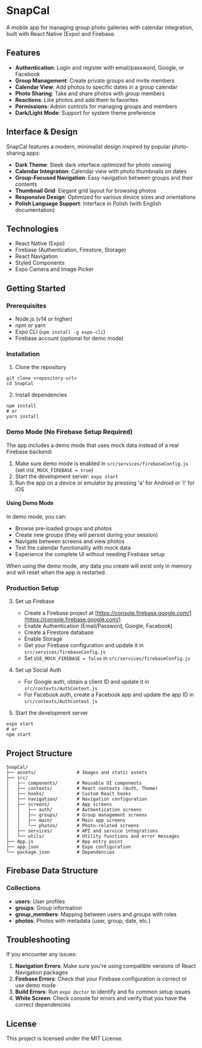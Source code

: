 # SnapCal

A mobile app for managing group photo galleries with calendar integration, built with React Native (Expo) and Firebase.

## Features

- **Authentication**: Login and register with email/password, Google, or Facebook
- **Group Management**: Create private groups and invite members
- **Calendar View**: Add photos to specific dates in a group calendar
- **Photo Sharing**: Take and share photos with group members
- **Reactions**: Like photos and add them to favorites
- **Permissions**: Admin controls for managing groups and members
- **Dark/Light Mode**: Support for system theme preference

## Interface & Design

SnapCal features a modern, minimalist design inspired by popular photo-sharing apps:

- **Dark Theme**: Sleek dark interface optimized for photo viewing
- **Calendar Integration**: Calendar view with photo thumbnails on dates
- **Group-Focused Navigation**: Easy navigation between groups and their contents
- **Thumbnail Grid**: Elegant grid layout for browsing photos
- **Responsive Design**: Optimized for various device sizes and orientations
- **Polish Language Support**: Interface in Polish (with English documentation)

## Technologies

- React Native (Expo)
- Firebase (Authentication, Firestore, Storage)
- React Navigation
- Styled Components
- Expo Camera and Image Picker

## Getting Started

### Prerequisites

- Node.js (v14 or higher)
- npm or yarn
- Expo CLI (`npm install -g expo-cli`)
- Firebase account (optional for demo mode)

### Installation

1. Clone the repository
```
git clone <repository-url>
cd SnapCal
```

2. Install dependencies
```
npm install
# or
yarn install
```

### Demo Mode (No Firebase Setup Required)

The app includes a demo mode that uses mock data instead of a real Firebase backend:

1. Make sure demo mode is enabled in `src/services/firebaseConfig.js` (set `USE_MOCK_FIREBASE = true`)
2. Start the development server: `expo start`
3. Run the app on a device or emulator by pressing 'a' for Android or 'i' for iOS

#### Using Demo Mode

In demo mode, you can:
- Browse pre-loaded groups and photos
- Create new groups (they will persist during your session)
- Navigate between screens and view photos
- Test the calendar functionality with mock data
- Experience the complete UI without needing Firebase setup

When using the demo mode, any data you create will exist only in memory and will reset when the app is restarted.

### Production Setup

3. Set up Firebase
   - Create a Firebase project at [https://console.firebase.google.com/](https://console.firebase.google.com/)
   - Enable Authentication (Email/Password, Google, Facebook)
   - Create a Firestore database
   - Enable Storage
   - Get your Firebase configuration and update it in `src/services/firebaseConfig.js`
   - Set `USE_MOCK_FIREBASE = false` in `src/services/firebaseConfig.js`

4. Set up Social Auth
   - For Google auth, obtain a client ID and update it in `src/contexts/AuthContext.js`
   - For Facebook auth, create a Facebook app and update the app ID in `src/contexts/AuthContext.js`

5. Start the development server
```
expo start
# or
npm start
```

## Project Structure

```
SnapCal/
├── assets/               # Images and static assets
├── src/
│   ├── components/       # Reusable UI components
│   ├── contexts/         # React contexts (Auth, Theme)
│   ├── hooks/            # Custom React hooks
│   ├── navigation/       # Navigation configuration
│   ├── screens/          # App screens
│   │   ├── auth/         # Authentication screens
│   │   ├── groups/       # Group management screens
│   │   ├── main/         # Main app screens
│   │   └── photos/       # Photo-related screens
│   ├── services/         # API and service integrations
│   └── utils/            # Utility functions and error messages
├── App.js                # App entry point
├── app.json              # Expo configuration
└── package.json          # Dependencies
```

## Firebase Data Structure

### Collections

- **users**: User profiles
- **groups**: Group information
- **group_members**: Mapping between users and groups with roles
- **photos**: Photos with metadata (user, group, date, etc.)

## Troubleshooting

If you encounter any issues:

1. **Navigation Errors**: Make sure you're using compatible versions of React Navigation packages
2. **Firebase Errors**: Check that your Firebase configuration is correct or use demo mode
3. **Build Errors**: Run `expo doctor` to identify and fix common setup issues
4. **White Screen**: Check console for errors and verify that you have the correct dependencies

## License

This project is licensed under the MIT License. 